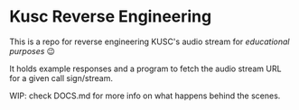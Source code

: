 # Kusc Reverse Engineering
This is a repo for reverse engineering KUSC's audio stream for *educational purposes* :wink:

It holds example responses and a program to fetch the audio stream URL for a given call sign/stream.

WIP: check DOCS.md for more info on what happens behind the scenes.
